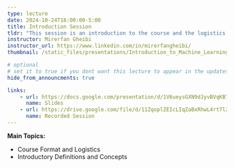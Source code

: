 ```yaml
---
type: lecture
date: 2024-10-24T16:00:00-5:00
title: Introduction Session
tldr: "This session is an introduction to the course and the logistics."
instructor: Mirerfan Gheibi
instructor_url: https://www.linkedin.com/in/mirerfangheibi/
thumbnail: /static_files/presentations/Introduction_to_Machine_Learning_-_01.png

# optional
# set it to true if you dont want this lecture to appear in the updates section
hide_from_announcments: true

links: 
    - url: https://docs.google.com/presentation/d/1V6ueysGXN9dJyvBVqKB7TKuC3SosDBdsAfr4FnHsu_M
      name: Slides
    - url: https://drive.google.com/file/d/11ZqoplZEIcLIqZaBxRhwL4rt7l2pys24
      name: Recorded Session
---
```


**Main Topics:**
- Course Format and Logistics
- Introductory Definitions and Concepts

[//]: # (**Suggested Readings:**)

[//]: # (- [Readings 1]&#40;http://example.com&#41;)

[//]: # (- [Readings 2]&#40;http://example.com&#41;)

